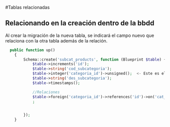#Tablas relacionadas

## Relacionando en la creación dentro de la bbdd

Al crear la migración de la nueva tabla, se indicará el campo nuevo que relaciona con la otra tabla además de la relación.

```php
  public function up()
    {
        Schema::create('subcat_products', function (Blueprint $table) {
            $table->increments('id');
            $table->string('cod_subcategoria');
            $table->integer('categoria_id')->unsigned();  <- Este es el ID de la tabla con la que se relaciona
            $table->string('des_subcategoria');
            $table->timestamps();

            //Relaciones
            $table->foreign('categoria_id')->references('id')->on('cat_products') <- Aquí se indica la realación
            ;


        });
    }
```
